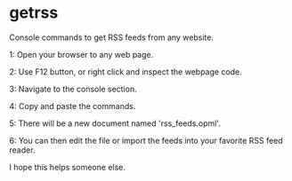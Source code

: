 # getrss
Console commands to get RSS feeds from any website.

1: Open your browser to any web page.

2: Use F12 button, or right click and inspect the webpage code.

3: Navigate to the console section.

4: Copy and paste the commands.

5: There will be a new document named 'rss_feeds.opml'.

6: You can then edit the file or import the feeds into your favorite RSS feed reader.

I hope this helps someone else.
